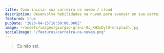 ```yaml
---
title: Como iniciar sua carreira na nuvem / cloud
description: Desenvolva habilidades na nuvem para avançar em sua carreira
featured: true
pubDate: "2023-04-15T10:50:00.000Z"
image: ~/assets/images/giorgio-grani-Ui_RH3uDylQ-unsplash.jpg
socialImage: "/features/carreira-na-nuvem.png"
---
```


> Eu não sei.